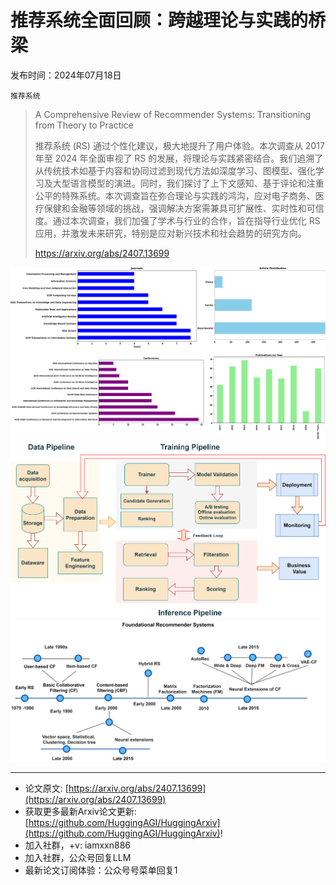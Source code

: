 # 推荐系统全面回顾：跨越理论与实践的桥梁
发布时间：2024年07月18日

`推荐系统`
> A Comprehensive Review of Recommender Systems: Transitioning from Theory to Practice
>
> 推荐系统 (RS) 通过个性化建议，极大地提升了用户体验。本次调查从 2017 年至 2024 年全面审视了 RS 的发展，将理论与实践紧密结合。我们追溯了从传统技术如基于内容和协同过滤到现代方法如深度学习、图模型、强化学习及大型语言模型的演进。同时，我们探讨了上下文感知、基于评论和注重公平的特殊系统。本次调查旨在弥合理论与实践的鸿沟，应对电子商务、医疗保健和金融等领域的挑战，强调解决方案需兼具可扩展性、实时性和可信度。通过本次调查，我们加强了学术与行业的合作，旨在指导行业优化 RS 应用，并激发未来研究，特别是应对新兴技术和社会趋势的研究方向。
>
> https://arxiv.org/abs/2407.13699

![](https://raw.githubusercontent.com/HuggingAGI/HuggingArxiv/main/paper_images/2407.13699/Bibfinal.png)
![](https://raw.githubusercontent.com/HuggingAGI/HuggingArxiv/main/paper_images/2407.13699/fig-main.png)
![](https://raw.githubusercontent.com/HuggingAGI/HuggingArxiv/main/paper_images/2407.13699/timeline-Page-1.png)

<hr />

- 论文原文: [https://arxiv.org/abs/2407.13699](https://arxiv.org/abs/2407.13699)
- 获取更多最新Arxiv论文更新: [https://github.com/HuggingAGI/HuggingArxiv](https://github.com/HuggingAGI/HuggingArxiv)!
- 加入社群，+v: iamxxn886
- 加入社群，公众号回复LLM
- 最新论文订阅体验：公众号号菜单回复1